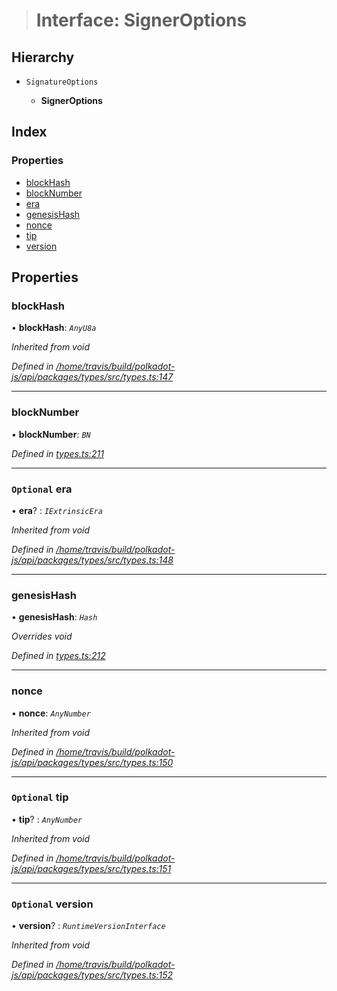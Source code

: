 > # Interface: SignerOptions

## Hierarchy

* `SignatureOptions`

  * **SignerOptions**

## Index

### Properties

* [blockHash](_types_.signeroptions.md#blockhash)
* [blockNumber](_types_.signeroptions.md#blocknumber)
* [era](_types_.signeroptions.md#optional-era)
* [genesisHash](_types_.signeroptions.md#genesishash)
* [nonce](_types_.signeroptions.md#nonce)
* [tip](_types_.signeroptions.md#optional-tip)
* [version](_types_.signeroptions.md#optional-version)

## Properties

###  blockHash

• **blockHash**: *`AnyU8a`*

*Inherited from void*

*Defined in [/home/travis/build/polkadot-js/api/packages/types/src/types.ts:147](https://github.com/polkadot-js/api/blob/677e63b/packages/types/src/types.ts#L147)*

___

###  blockNumber

• **blockNumber**: *`BN`*

*Defined in [types.ts:211](https://github.com/polkadot-js/api/blob/677e63b/packages/api/src/types.ts#L211)*

___

### `Optional` era

• **era**? : *`IExtrinsicEra`*

*Inherited from void*

*Defined in [/home/travis/build/polkadot-js/api/packages/types/src/types.ts:148](https://github.com/polkadot-js/api/blob/677e63b/packages/types/src/types.ts#L148)*

___

###  genesisHash

• **genesisHash**: *`Hash`*

*Overrides void*

*Defined in [types.ts:212](https://github.com/polkadot-js/api/blob/677e63b/packages/api/src/types.ts#L212)*

___

###  nonce

• **nonce**: *`AnyNumber`*

*Inherited from void*

*Defined in [/home/travis/build/polkadot-js/api/packages/types/src/types.ts:150](https://github.com/polkadot-js/api/blob/677e63b/packages/types/src/types.ts#L150)*

___

### `Optional` tip

• **tip**? : *`AnyNumber`*

*Inherited from void*

*Defined in [/home/travis/build/polkadot-js/api/packages/types/src/types.ts:151](https://github.com/polkadot-js/api/blob/677e63b/packages/types/src/types.ts#L151)*

___

### `Optional` version

• **version**? : *`RuntimeVersionInterface`*

*Inherited from void*

*Defined in [/home/travis/build/polkadot-js/api/packages/types/src/types.ts:152](https://github.com/polkadot-js/api/blob/677e63b/packages/types/src/types.ts#L152)*